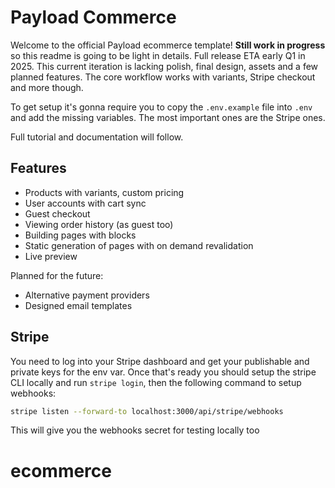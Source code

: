 # Payload Commerce

Welcome to the official Payload ecommerce template! **Still work in progress** so this readme is going to be light in details. Full release ETA early Q1 in 2025. This current iteration is lacking polish, final design, assets and a few planned features. The core workflow works with variants, Stripe checkout and more though.

To get setup it's gonna require you to copy the `.env.example` file into `.env` and add the missing variables. The most important ones are the Stripe ones.

Full tutorial and documentation will follow.

## Features

- Products with variants, custom pricing
- User accounts with cart sync
- Guest checkout
- Viewing order history (as guest too)
- Building pages with blocks
- Static generation of pages with on demand revalidation
- Live preview

Planned for the future:

- Alternative payment providers
- Designed email templates

## Stripe

You need to log into your Stripe dashboard and get your publishable and private keys for the env var. Once that's ready you should setup the stripe CLI locally and run `stripe login`, then the following command to setup webhooks:

```bash
stripe listen --forward-to localhost:3000/api/stripe/webhooks
```

This will give you the webhooks secret for testing locally too
# ecommerce
